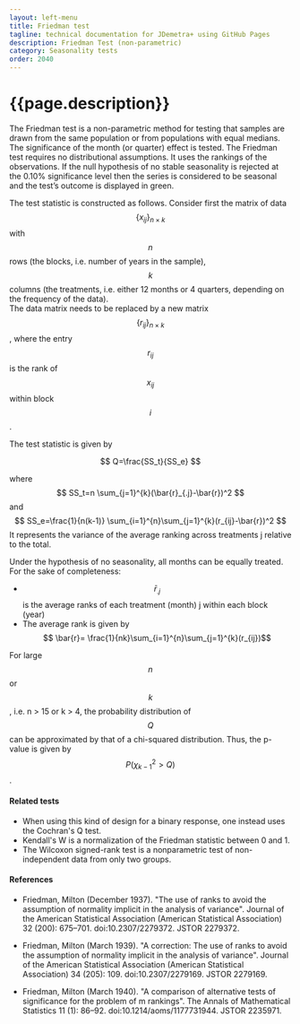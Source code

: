 ```yaml
---
layout: left-menu
title: Friedman test
tagline: technical documentation for JDemetra+ using GitHub Pages
description: Friedman Test (non-parametric)
category: Seasonality tests
order: 2040
---
```

# {{page.description}}

The Friedman test is a non-parametric method for testing that samples are drawn from the same population or from populations with equal medians. 
The significance of the month (or quarter) effect is tested. The Friedman test requires no distributional assumptions. It uses the rankings of the observations. 
If the null hypothesis of no stable seasonality is rejected at the 0.10% significance level then the series is considered to be seasonal 
and the test’s outcome is displayed in green.

The test statistic is constructed as follows. Consider first the matrix of data $$ \left\{x_{ij}\right\}_{n \times k} $$ with $$ n $$ rows (the blocks, 
i.e. number of years in the sample), $$ k $$ columns (the treatments, i.e. either 12 months or 4 quarters, depending on the frequency of the data).  
The data matrix needs to be replaced by a new matrix $$ \left\{r_{ij}\right\}_{n \times k} $$, where the entry $$ r_{ij} $$ is the rank of  $$ x_{ij} $$ 
within block $$ i $$ .

The test statistic is given by

$$
Q=\frac{SS_t}{SS_e}
$$

where $$ SS_t=n \sum_{j=1}^{k}(\bar{r}_{.j}-\bar{r})^2 $$ and $$ SS_e=\frac{1}{n(k-1)} \sum_{i=1}^{n}\sum_{j=1}^{k}(r_{ij}-\bar{r})^2 $$ 
It represents the variance of the average ranking across treatments j  relative to the total.  

Under the hypothesis of no seasonality, all months can be equally treated. For the sake of completeness:
- $$ \bar{r}_{.j} $$ is the average ranks of each treatment (month) j within each block (year)
- The average rank is given by $$ \bar{r}= \frac{1}{nk}\sum_{i=1}^{n}\sum_{j=1}^{k}(r_{ij})$$

For large $$ n $$ or $$ k $$ , i.e. n > 15 or k > 4, the probability distribution of $$ Q $$ can be approximated by that of 
a chi-squared distribution. Thus, the p-value is given by $$ P( \chi^2_{k-1}>Q) $$ . 


####  Related tests

- 	When using this kind of design for a binary response, one instead uses the Cochran's Q test.
- 	Kendall's W is a normalization of the Friedman statistic between 0 and 1.
- 	The Wilcoxon signed-rank test is a nonparametric test of non-independent data from only two groups.


####  References

- Friedman, Milton (December 1937). "The use of ranks to avoid the assumption of normality implicit in the analysis of variance". Journal of the American Statistical Association (American Statistical Association) 32 (200): 675–701. doi:10.2307/2279372. JSTOR 2279372. 

- Friedman, Milton (March 1939). "A correction: The use of ranks to avoid the assumption of normality implicit in the analysis of variance". Journal of the American Statistical Association (American Statistical Association) 34 (205): 109. doi:10.2307/2279169. JSTOR 2279169. 

- Friedman, Milton (March 1940). "A comparison of alternative tests of significance for the problem of m rankings". The Annals of Mathematical Statistics 11 (1): 86–92. doi:10.1214/aoms/1177731944. JSTOR 2235971.


